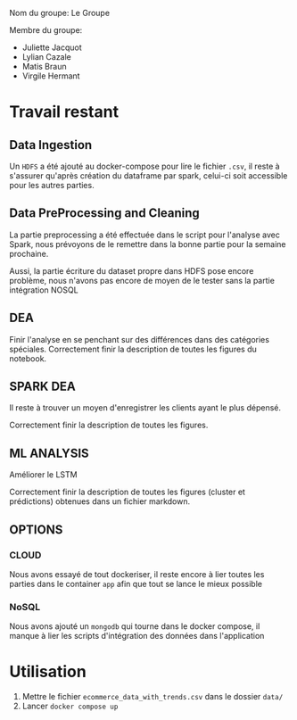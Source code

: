 Nom du groupe: Le Groupe

Membre du groupe:
- Juliette Jacquot
- Lylian Cazale
- Matis Braun
- Virgile Hermant

# Travail restant

## Data Ingestion

Un `HDFS` a été ajouté au docker-compose pour lire le fichier `.csv`, il reste à s'assurer qu'après création du dataframe par spark, celui-ci soit accessible pour les autres parties.

## Data PreProcessing and Cleaning

La partie preprocessing a été effectuée dans le script pour l'analyse avec Spark, nous prévoyons de le remettre dans la bonne partie pour la semaine prochaine.

Aussi, la partie écriture du dataset propre dans HDFS pose encore problème, nous n'avons pas encore de moyen de le tester sans la partie intégration NOSQL

## DEA

Finir l'analyse en se penchant sur des différences dans des catégories spéciales.
Correctement finir la description de toutes les figures du notebook.

## SPARK DEA

Il reste à trouver un moyen d'enregistrer les clients ayant le plus dépensé.

Correctement finir la description de toutes les figures.

## ML ANALYSIS

Améliorer le LSTM

Correctement finir la description de toutes les figures (cluster et prédictions) obtenues dans un fichier markdown.

## OPTIONS

### CLOUD

Nous avons essayé de tout dockeriser, il reste encore à lier toutes les parties dans le container `app` afin que tout se lance le mieux possible

### NoSQL

Nous avons ajouté un `mongodb` qui tourne dans le docker compose, il manque à lier les scripts d'intégration des données dans l'application

# Utilisation

1. Mettre le fichier `ecommerce_data_with_trends.csv` dans le dossier `data/`
2. Lancer `docker compose up`
